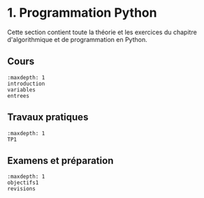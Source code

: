 <!-- Copyright 2024 Maxime Jan <maxime.jan@edufr.ch> -->
<!-- SPDX-License-Identifier: CC-BY-NC-SA-4.0 -->

# 1. Programmation Python

Cette section contient toute la théorie et les exercices du chapitre d'algorithmique et de programmation en Python.

## Cours
```{toctree}
:maxdepth: 1
introduction
variables
entrees
```

## Travaux pratiques
```{toctree}
:maxdepth: 1
TP1
```

## Examens et préparation
```{toctree}
:maxdepth: 1
objectifs1
revisions
```